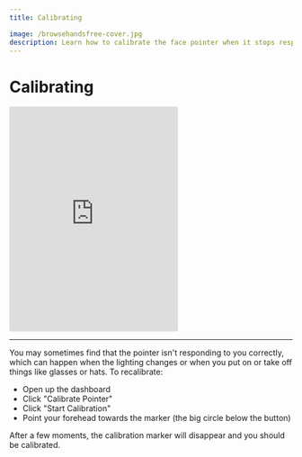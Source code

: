 ```yaml
---
title: Calibrating

image: /browsehandsfree-cover.jpg
description: Learn how to calibrate the face pointer when it stops responding to you correctly.
---
```


# Calibrating

<iframe height="400" src="https://www.youtube.com/embed/Y9AOP_KQB5s" frameborder="0" allow="accelerometer; autoplay; encrypted-media; gyroscope; picture-in-picture" allowfullscreen></iframe>

---

You may sometimes find that the pointer isn't responding to you correctly, which can happen when the lighting changes or when you put on or take off things like glasses or hats. To recalibrate:

- Open up the dashboard
- Click "Calibrate Pointer"
- Click "Start Calibration"
- Point your forehead towards the marker (the big circle below the button)

After a few moments, the calibration marker will disappear and you should be calibrated.
